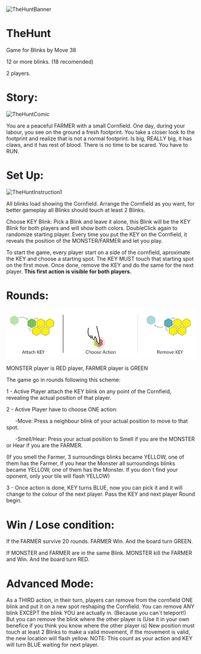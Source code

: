 ![TheHuntBanner](/images/thehuntbanner2.jpg) 

# TheHunt
Game for Blinks by Move 38

12 or more blinks. (18 recomended)

2 players.

# Story:
![TheHuntComic](/images/comic1.jpg)

You are a peaceful FARMER with a small Cornfield.
One day, during your labour, you see on the ground a fresh footprint.
You take a closer look to the footprint and realize that is not a normal footprint.
Is big, REALLY big, it has claws, and it has rest of blood.
There is no time to be scared. You have to RUN.

# Set Up:
![TheHuntInstruction1](/images/instruction1.jpg)

All blinks load showing the Cornfield.
Arrange the Cornfield as you want, for better gameplay all Blinks should touch at least 2 Blinks.

Choose KEY Blink: Pick a Blink and leave it alone, this Blink will be the KEY Blink for both players and will show both colors.
DoubleClick again to randomize starting player.
Every time you put the KEY on the Cornfield, it reveals the position of the MONSTER/FARMER and let you play.

To start the game, every player start on a side of the cornfield, aproximate the KEY and choose a starting spot. The KEY MUST touch that starting spot on the first move.
Once done, remove the KEY and do the same for the next player.
**This first action is visible for both players.**

# Rounds:
![TheHuntInstruction3](/images/instruction3.jpg)

MONSTER player is RED player, FARMER player is GREEN

The game go in rounds following this scheme:

1 - Active Player attach the KEY blink on any point of the Cornfield, revealing the actual position of that player. 

2 - Active Player have to choose ONE action:

&nbsp;&nbsp;&nbsp;&nbsp;&nbsp;&nbsp;-Move: Press a neighbour blink of your actual position to move to that spot.
      
&nbsp;&nbsp;&nbsp;&nbsp;&nbsp;&nbsp;-Smell/Hear: Press your actual position to Smell if you are the MONSTER or Hear if you are the FARMER. 

(If you smell the Farmer, 3 surroundings blinks became YELLOW, one of them has the Farmer, if you hear the Monster all surroundings blinks became YELLOW, one of them has the Monster. If you don´t find your oponent, only your tile will flash YELLOW)
      
3 - Once action is done, KEY turns BLUE, now you can pick it and it will change to the colour of the next player. Pass the KEY and next player Round begin.

# Win / Lose condition:

If the FARMER survive 20 rounds. FARMER Win. And the board turn GREEN.

If MONSTER and FARMER are in the same Blink. MONSTER kill the FARMER and Win. And the board turn RED.

# Advanced Mode: 

As a THIRD action, in their turn, players can remove from the cornfield ONE blink and put it on a new spot reshaping the Cornfield.
You can remove ANY blink EXCEPT the blink YOU are actually in. (Because you can´t teleport!)
But you can remove the blink where the other player is (Use it in your own benefice if you think you know where the other player is)
New position must touch at least 2 Blinks to make a valid movement, if the movement is valid, the new location will flash yellow.
NOTE: This count as your action and KEY will turn BLUE waiting for next player.
